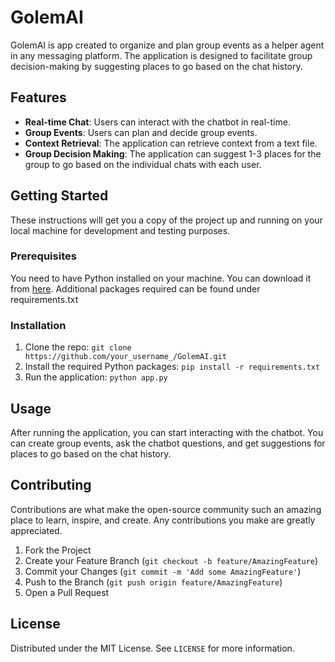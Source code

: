 # GolemAI

GolemAI is app created to organize and plan group events as a helper agent in any messaging platform. The application is designed to facilitate group decision-making by suggesting places to go based on the chat history.

## Features

- **Real-time Chat**: Users can interact with the chatbot in real-time.
- **Group Events**: Users can plan and decide group events.
- **Context Retrieval**: The application can retrieve context from a text file.
- **Group Decision Making**: The application can suggest 1-3 places for the group to go based on the individual chats with each user.

## Getting Started

These instructions will get you a copy of the project up and running on your local machine for development and testing purposes.

### Prerequisites

You need to have Python installed on your machine. You can download it from [here](https://www.python.org/downloads/).
Additional packages required can be found under requirements.txt

### Installation

1. Clone the repo: `git clone https://github.com/your_username_/GolemAI.git`
2. Install the required Python packages: `pip install -r requirements.txt`
3. Run the application: `python app.py`

## Usage

After running the application, you can start interacting with the chatbot. You can create group events, ask the chatbot questions, and get suggestions for places to go based on the chat history.

## Contributing

Contributions are what make the open-source community such an amazing place to learn, inspire, and create. Any contributions you make are greatly appreciated.

1. Fork the Project
2. Create your Feature Branch (`git checkout -b feature/AmazingFeature`)
3. Commit your Changes (`git commit -m 'Add some AmazingFeature'`)
4. Push to the Branch (`git push origin feature/AmazingFeature`)
5. Open a Pull Request

## License

Distributed under the MIT License. See `LICENSE` for more information.
